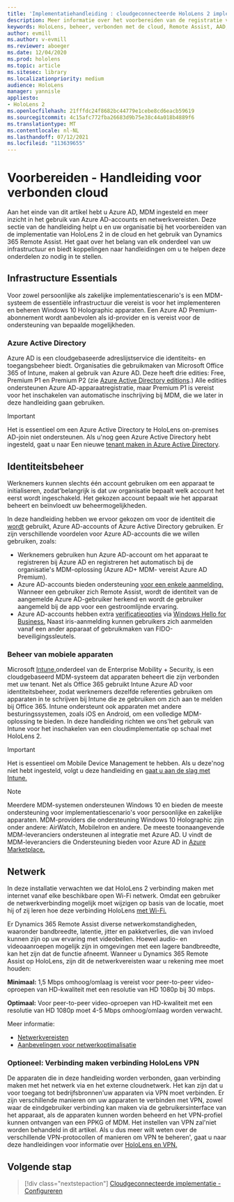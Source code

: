```yaml
---
title: 'Implementatiehandleiding : cloudgeconnecteerde HoloLens 2 implementatie op schaal met Remote Assist - Voorbereiden'
description: Meer informatie over het voorbereiden van de registratie van HoloLens via een cloudnetwerk met behulp van Azure Active Directory en identiteitsbeheer.
keywords: HoloLens, beheer, verbonden met de cloud, Remote Assist, AAD, Azure AD, MDM, Mobile Device Management
author: evmill
ms.author: v-evmill
ms.reviewer: aboeger
ms.date: 12/04/2020
ms.prod: hololens
ms.topic: article
ms.sitesec: library
ms.localizationpriority: medium
audience: HoloLens
manager: yannisle
appliesto:
- HoloLens 2
ms.openlocfilehash: 21fffdc24f8682bc44779e1cebe8cd6eacb59619
ms.sourcegitcommit: 4c15afc772fba26683d9b75e38c44a018b4889f6
ms.translationtype: MT
ms.contentlocale: nl-NL
ms.lasthandoff: 07/12/2021
ms.locfileid: "113639655"
---
```

# <a name="prepare---cloud-connected-guide"></a>Voorbereiden - Handleiding voor verbonden cloud

Aan het einde van dit artikel hebt u Azure AD, MDM ingesteld en meer inzicht in het gebruik van Azure AD-accounts en netwerkvereisten. Deze sectie van de handleiding helpt u en uw organisatie bij het voorbereiden van de implementatie van HoloLens 2 in de cloud en het gebruik van Dynamics 365 Remote Assist. Het gaat over het belang van elk onderdeel van uw infrastructuur en biedt koppelingen naar handleidingen om u te helpen deze onderdelen zo nodig in te stellen.

## <a name="infrastructure-essentials"></a>Infrastructure Essentials

Voor zowel persoonlijke als zakelijke implementatiescenario's is een MDM-systeem de essentiële infrastructuur die vereist is voor het implementeren en beheren Windows 10 Holographic apparaten. Een Azure AD Premium-abonnement wordt aanbevolen als id-provider en is vereist voor de ondersteuning van bepaalde mogelijkheden.

### <a name="azure-active-directory"></a>Azure Active Directory

Azure AD is een cloudgebaseerde adreslijstservice die identiteits- en toegangsbeheer biedt. Organisaties die gebruikmaken van Microsoft Office 365 of Intune, maken al gebruik van Azure AD. Deze heeft drie edities: Free, Premium P1 en Premium P2 (zie [Azure Active Directory editions](https://azure.microsoft.com/documentation/articles/active-directory-editions).) Alle edities ondersteunen Azure AD-apparaatregistratie, maar Premium P1 is vereist voor het inschakelen van automatische inschrijving bij MDM, die we later in deze handleiding gaan gebruiken.

> [!IMPORTANT]
> Het is essentieel om een Azure Active Directory te HoloLens on-premises AD-join niet ondersteunen. Als u&#39;nog geen Azure Active Directory hebt ingesteld, gaat u naar Een nieuwe [tenant maken in Azure Active Directory](/azure/active-directory/fundamentals/active-directory-access-create-new-tenant).

## <a name="identity-management"></a>Identiteitsbeheer

Werknemers kunnen slechts één account gebruiken om een apparaat te initialiseren, zodat&#39;belangrijk is dat uw organisatie bepaalt welk account het eerst wordt ingeschakeld. Het gekozen account bepaalt wie het apparaat beheert en beïnvloedt uw beheermogelijkheden.

In deze handleiding hebben we ervoor gekozen om voor de identiteit die [wordt](/hololens/hololens-identity) gebruikt, Azure AD-accounts of Azure Active Directory gebruiken. Er zijn verschillende voordelen voor Azure AD-accounts die we willen gebruiken, zoals:

- Werknemers gebruiken hun Azure AD-account om het apparaat te registreren bij Azure AD en registreren het automatisch bij de organisatie&#39;s MDM-oplossing (Azure AD+ MDM- vereist Azure AD Premium).
- Azure AD-accounts bieden ondersteuning [voor een enkele aanmelding.](/azure/active-directory/manage-apps/what-is-single-sign-on) Wanneer een gebruiker zich Remote Assist, wordt de identiteit van de aangemelde Azure AD-gebruiker herkend en wordt de gebruiker aangemeld bij de app voor een gestroomlijnde ervaring.
- Azure AD-accounts hebben extra [verificatieopties](/hololens/hololens-identity) via [Windows Hello for Business.](/windows/security/identity-protection/hello-for-business/hello-identity-verification) Naast iris-aanmelding kunnen gebruikers zich aanmelden vanaf een ander apparaat of gebruikmaken van FIDO-beveiligingssleutels.

### <a name="mobile-device-management"></a>Beheer van mobiele apparaten

Microsoft [Intune,](/mem/intune/fundamentals/what-is-intune)onderdeel van de Enterprise Mobility + Security, is een cloudgebaseerd MDM-systeem dat apparaten beheert die zijn verbonden met uw tenant. Net als Office 365 gebruikt Intune Azure AD voor identiteitsbeheer, zodat werknemers dezelfde referenties gebruiken om apparaten in te schrijven bij Intune die ze gebruiken om zich aan te melden bij Office 365. Intune ondersteunt ook apparaten met andere besturingssystemen, zoals iOS en Android, om een volledige MDM-oplossing te bieden. In deze handleiding richten we ons&#39;het gebruik van Intune voor het inschakelen van een cloudimplementatie op schaal met HoloLens 2.

> [!IMPORTANT]
> Het is essentieel om Mobile Device Management te hebben. Als u deze&#39;nog niet hebt ingesteld, volgt u deze handleiding en [gaat u aan de slag met Intune.](/mem/intune/fundamentals/free-trial-sign-up)

> [!NOTE]
> Meerdere MDM-systemen ondersteunen Windows 10 en bieden de meeste ondersteuning voor implementatiescenario's voor persoonlijke en zakelijke apparaten. MDM-providers die ondersteuning Windows 10 Holographic zijn onder andere: AirWatch, MobileIron en andere. De meeste toonaangevende MDM-leveranciers ondersteunen al integratie met Azure AD. U vindt de MDM-leveranciers die Ondersteuning bieden voor Azure AD in [Azure Marketplace.](https://azure.microsoft.com/marketplace/)

## <a name="network"></a>Netwerk

In deze installatie verwachten we dat HoloLens 2 verbinding maken met internet vanaf elke beschikbare open Wi-Fi netwerk. Omdat een gebruiker de netwerkverbinding mogelijk moet wijzigen op basis van de locatie, moet hij of zij leren hoe deze verbinding HoloLens [met Wi-Fi.](/hololens/hololens-network)

Er Dynamics 365 Remote Assist diverse netwerkomstandigheden, waaronder bandbreedte, latentie, jitter en pakketverlies, die van invloed kunnen zijn op uw ervaring met videobellen. Hoewel audio- en videoaanroepen mogelijk zijn in omgevingen met een lagere bandbreedte, kan het zijn dat de functie afneemt. Wanneer u Dynamics 365 Remote Assist op HoloLens, zijn dit de netwerkvereisten waar u rekening mee moet houden:

**Minimaal:** 1,5 Mbps omhoog/omlaag is vereist voor peer-to-peer video-oproepen van HD-kwaliteit met een resolutie van HD 1080p bij 30 mbps.

**Optimaal:** Voor peer-to-peer video-oproepen van HD-kwaliteit met een resolutie van HD 1080p moet 4-5 Mbps omhoog/omlaag worden verwacht.

Meer informatie:

- [Netwerkvereisten](/dynamics365/mixed-reality/remote-assist/requirements#network-requirements)
- [Aanbevelingen voor netwerkoptimalisatie](/dynamics365/mixed-reality/remote-assist/requirements#dynamics-365-remote-assist-hololens)

### <a name="optional-connect-your-hololens-to-vpn"></a>Optioneel: Verbinding maken verbinding HoloLens VPN

De apparaten die in deze handleiding worden verbonden, gaan verbinding maken met het netwerk via en het externe cloudnetwerk. Het kan zijn dat u voor toegang tot bedrijfsbronnen&#39;uw apparaten via VPN moet verbinden. Er zijn verschillende manieren om uw apparaten te verbinden met VPN, zowel waar de eindgebruiker verbinding kan maken via de gebruikersinterface van het apparaat, als de apparaten kunnen worden beheerd en het VPN-profiel kunnen ontvangen van een PPKG of MDM. Het instellen van VPN zal&#39;niet worden behandeld in dit artikel. Als u dus meer wilt weten over de verschillende VPN-protocollen of manieren om VPN te beheren&#39;, gaat u naar deze handleidingen voor informatie over [HoloLens en VPN.](/hololens/hololens-network#vpn)

## <a name="next-step"></a>Volgende stap

> [!div class="nextstepaction"]
> [Cloudgeconnecteerde implementatie - Configureren](hololens2-cloud-connected-configure.md)
